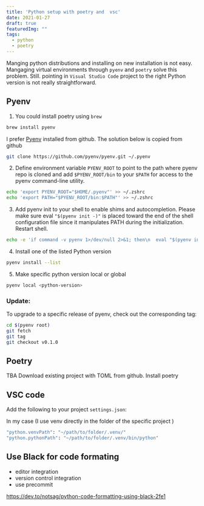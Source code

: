 ```yaml
---
title: 'Python setup with poetry and  vsc'
date: 2021-01-27
draft: true
featuredImg: ""
tags: 
  - python
  - poetry
---
```


Manging python distributions and installing on new installation is not easy.
Mangaging virtual environments through `pyenv`  and `poetry` solve this problem.
Still. pointing in `Visual Studio Code`  project to the right Python version is not really  straightforward.

## Pyenv

1. You could install poetry using `brew`

```bash
brew install pyenv
```

  I prefer [Pyenv](https://github.com/pyenv/pyenv-installer) installed from github. The solution below is copied from github

  ```bash
  git clone https://github.com/pyenv/pyenv.git ~/.pyenv
  ```

2. Define environment variable `PYENV_ROOT` to point to the path where pyenv repo is cloned and add `$PYENV_ROOT/bin` to your `$PATH` for access to the pyenv command-line utility.
   
  ```bash
  echo 'export PYENV_ROOT="$HOME/.pyenv"' >> ~/.zshrc
  echo 'export PATH="$PYENV_ROOT/bin:$PATH"' >> ~/.zshrc
  ```

3. Add pyenv init to your shell to enable shims and autocompletion. Please make sure eval `"$(pyenv init -)"` is placed toward the end of the shell configuration file since it manipulates PATH during the initialization. Restart shell.

```bash
echo -e 'if command -v pyenv 1>/dev/null 2>&1; then\n  eval "$(pyenv init -)"\nfi' >> ~/.zshrc
```

4. Install one of the listed Python version

```bash
pyenv install --list
```

5. Make specific python version local or global
  
```bash
pyenv local <python-version>
```

### Update:
To upgrade to a specific release of pyenv, check out the corresponding tag:

```bash
cd $(pyenv root)
git fetch
git tag
git checkout v0.1.0
```


## Poetry 

TBA
Download existing project with TOML from github.
Install poetry

## VSC code

Add the following to your project `settings.json`:

In my case (I use venv directly in the folder of the specific project )

<!--"python.venvPath": "~/PhD/Projects/rhythmical/.venv/"-->
<!--"python.pythonPath": "~/PhD/Projects/rhythmical/.venv/bin/python"-->


  ```bash
  "python.venvPath": "~/path/to/folder/.venv/"
  "python.pythonPath": "~/path/to/folder/.venv/bin/python"
  ```

## Use Black for code formating

-  editor integration
- version control integration
- use precommit

https://dev.to/notsag/python-code-formatting-using-black-2fe1